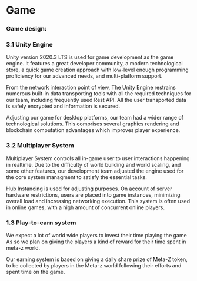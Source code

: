 # Game

### Game design:



### 3.1 Unity Engine

Unity version 2020.3 LTS is used for game development as the game engine. It features a great developer community, a modern technological store, a quick game creation approach with low-level enough programming proficiency for our advanced needs, and multi-platform support.

From the network interaction point of view, The Unity Engine restrains numerous built-in data transporting tools with all the required techniques for our team, including frequently used Rest API. All the user transported data is safely encrypted and information is secured.

Adjusting our game for desktop platforms, our team had a wider range of technological solutions. This comprises several graphics rendering and blockchain computation advantages which improves player experience.

### 3.2 Multiplayer System

Multiplayer System controls all in-game user to user interactions happening in realtime. Due to the difficulty of world building and world scaling, and some other features, our development team adjusted the engine used for the core system managment to satisfy the essential tasks.

Hub Instancing is used for adjusting purposes. On account of server hardware restrictions, users are placed into game instances, minimizing overall load and increasing networking execution. This system is often used in online games, with a high amount of concurrent online players.



### 1.3 Play-to-earn system

We expect a lot of world wide players to invest their time playing the game As so we plan on giving the players a kind of reward for their time spent in meta-z world.

Our earning system is based on giving a daily share prize of Meta-Z token, to be collected by players in the Meta-z world following their efforts and spent time on the game.
